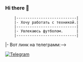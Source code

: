 ### Hi there 👋



        |---------------------------|
        |- Хочу работать с техникой.|
        |---------------------------|
        |- Увлекаюсь футболом.      |
        |---------------------------|
        

|- Вот линк на телеграмм:--> 
 
[![Telegram](https://img.shields.io/badge/Telegram-ffffff?style=for-the-badge&logo=telegram)](https://t.me/Andrey_grust)
      
        
